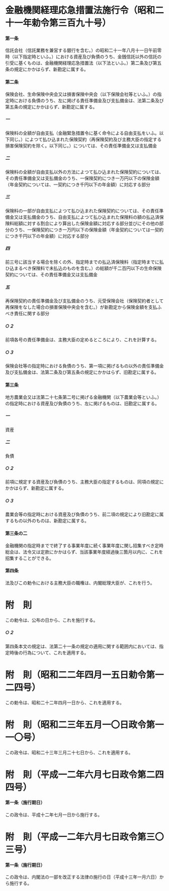 # 金融機関経理応急措置法施行令（昭和二十一年勅令第三百九十号）
#### 第一条
信託会社（信託業務を兼営する銀行を含む。）の昭和二十一年八月十一日午前零時（以下指定時といふ。）における資産及び負債のうち、金銭信託以外の信託の引受に基くものは、金融機関経理応急措置法（以下法といふ。）第二条及び第五条の規定にかかはらず、新勘定に属する。
#### 第二条
保険会社、生命保険中央会又は損害保険中央会（以下保険会社等といふ。）の指定時における負債のうち、左に掲げる責任準備金及び支払備金は、法第二条及び第五条の規定にかかはらず、新勘定に属する。
##### 一
保険料の全額が自由支払（金融緊急措置令に基く命令による自由支払をいふ。以下同じ。）によつて払ひ込まれた保険契約（再保険契約及び主務大臣の指定する損害保険契約を除く。以下同じ。）については、その責任準備金又は支払備金
##### 二
保険料の全額が自由支払以外の方法によつて払ひ込まれた保険契約については、その責任準備金又は支払備金のうち、一保険契約につき一万円以下の保険金額（年金契約については、一契約につき千円以下の年金額）に対応する部分
##### 三
保険料の一部が自由支払によつて払ひ込まれた保険契約については、その責任準備金又は支払備金のうち、自由支払によつて払ひ込まれた保険料の額の払込済保険料総額に対する割合により算出した保険金額に対応する部分並びにその他の部分のうち、一保険契約につき一万円以下の保険金額（年金契約については一契約につき千円以下の年金額）に対応する部分
##### 四
前三号に該当する場合を除くの外、指定時までの払込済保険料（指定時までに払ひ込まるべき保険料で未払込のものを含む。）の総額が千二百円以下の生命保険契約については、その責任準備金又は支払備金
##### 五
再保険契約の責任準備金及び支払備金のうち、元受保険会社（保険契約者として再保険をなした場合の損害保険中央会を含む。）が新勘定から保険金額を支払ふべき責任に関する部分
##### ○２
前項各号の責任準備金は、主務大臣の定めるところにより、これを計算する。
##### ○３
保険会社等の指定時における負債のうち、第一項に掲げるもの以外の責任準備金及び支払備金は、法第二条及び第五条の規定にかかはらず、旧勘定に属する。
#### 第三条
地方農業会又は法第二十七条第二号に掲げる金融機関（以下農業会等といふ。）の指定時における資産及び負債のうち、左に掲げるものは、旧勘定に属する。
##### 一
資産
##### 二
負債
##### ○２
前項に規定する資産及び負債のうち、主務大臣の指定するものは、同項の規定にかかはらず、新勘定に属する。
##### ○３
農業会等の指定時における資産及び負債のうち、前二項の規定により旧勘定に属するもの以外のものは、新勘定に属する。
#### 第三条の二
金融機関の指定時までで終了する事業年度に続く事業年度に関し招集すべき定時総会は、法令又は定款にかかはらず、当該事業年度経過後三箇月以内に、これを招集することができる。
#### 第四条
法及びこの勅令における主務大臣の職権は、内閣総理大臣が、これを行う。
# 附　則
この勅令は、公布の日から、これを施行する。
##### ○２
第四条本文の規定は、法第二十一条の規定の適用に関する範囲内においては、指定時後の行為について、これを適用する。
# 附　則（昭和二二年四月一五日勅令第一二四号）
この勅令は、昭和二十二年四月一日から、これを適用する。
# 附　則（昭和二三年五月一〇日政令第一一〇号）
この政令は、昭和二十三年三月二十七日から、これを適用する。
# 附　則（平成一二年六月七日政令第二四四号）
#### 第一条（施行期日）
この政令は、平成十二年七月一日から施行する。
# 附　則（平成一二年六月七日政令第三〇三号）
#### 第一条（施行期日）
この政令は、内閣法の一部を改正する法律の施行の日（平成十三年一月六日）から施行する。
